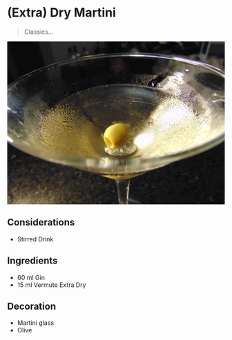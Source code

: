 # (Extra) Dry Martini 

> Classics... 

<div align=>
	<img align="center" width="600px" src="/assets/img/dry-martini.jpg">
</div> 

## Considerations

* Stirred Drink

## Ingredients

* 60 ml Gin
* 15 ml Vermute Extra Dry

## Decoration

* Martini glass
* Olive